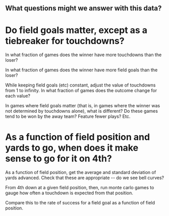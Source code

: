 ## What questions might we answer with this data?

# Do field goals matter, except as a tiebreaker for touchdowns? 

In what fraction of games does the winner have more touchdowns than the loser?

In what fraction of games does the winner have more field goals than the loser? 

While keeping field goals (etc) constant, adjust the value of touchdowns from 1 to infinity. In what fraction of games does the outcome change for each value? 

In games where field goals matter (that is, in games where the winner was not determined by touchdowns alone), what is different? Do these games tend to be won by the away team? Feature fewer plays? Etc. 

# As a function of field position and yards to go, when does it make sense to go for it on 4th? 

As a function of field position, get the average and standard deviation of yards advanced. Check that these are appropriate -- do we see bell curves? 

From 4th down at a given field position, then, run monte carlo games to gauge how often a touchdown is expected from that position. 

Compare this to the rate of success for a field goal as a function of field position. 
